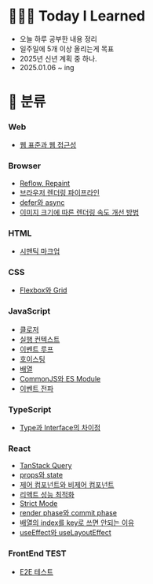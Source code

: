 # 👩🏻‍💻 Today I Learned

- 오늘 하루 공부한 내용 정리
- 일주일에 5개 이상 올리는게 목표
- 2025년 신년 계획 중 하나.
- 2025.01.06 ~ ing

# 📌 분류

### Web

- [웹 표준과 웹 접근성](https://github.com/devsuzy/TIL/blob/main/Web/%EC%9B%B9%20%ED%91%9C%EC%A4%80%EA%B3%BC%20%EC%9B%B9%20%EC%A0%91%EA%B7%BC%EC%84%B1.md)

### Browser

- [Reflow, Repaint](https://github.com/devsuzy/TIL/edit/main/Browser/Reflow%2CRepaint.md)
- [브라우저 렌더링 파이프라인](https://github.com/devsuzy/TIL/blob/main/Browser/%EB%B8%8C%EB%9D%BC%EC%9A%B0%EC%A0%80%20%EB%A0%8C%EB%8D%94%EB%A7%81%20%ED%8C%8C%EC%9D%B4%ED%94%84%EB%9D%BC%EC%9D%B8.md)
- [defer와 async](https://github.com/devsuzy/TIL/blob/main/Browser/defer%EC%99%80%20async.md)
- [이미지 크기에 따른 렌더링 속도 개선 방법](https://github.com/devsuzy/TIL/blob/main/Browser/%EC%9D%B4%EB%AF%B8%EC%A7%80%20%ED%81%AC%EA%B8%B0%EC%97%90%20%EB%94%B0%EB%A5%B8%20%EB%A0%8C%EB%8D%94%EB%A7%81%20%EC%86%8D%EB%8F%84%20%EA%B0%9C%EC%84%A0%20%EB%B0%A9%EB%B2%95.md)

### HTML
- [시맨틱 마크업](https://github.com/devsuzy/TIL/blob/main/HTML/%EC%8B%9C%EB%A7%A8%ED%8B%B1%20%EB%A7%88%ED%81%AC%EC%97%85.md)

### CSS
- [Flexbox와 Grid](https://github.com/devsuzy/TIL/blob/main/CSS/Flexbox%EC%99%80%20Grid.md)

### JavaScript

- [클로저](https://github.com/devsuzy/TIL/blob/main/JavaScript/%ED%81%B4%EB%A1%9C%EC%A0%80.md)
- [실행 컨텍스트](https://github.com/devsuzy/TIL/blob/main/JavaScript/%EC%8B%A4%ED%96%89%20%EC%BB%A8%ED%85%8D%EC%8A%A4%ED%8A%B8.md)
- [이벤트 루프](https://github.com/devsuzy/TIL/edit/main/JavaScript/%EC%9D%B4%EB%B2%A4%ED%8A%B8%20%EB%A3%A8%ED%94%84.md)
- [호이스팅](https://github.com/devsuzy/TIL/blob/main/JavaScript/%ED%98%B8%EC%9D%B4%EC%8A%A4%ED%8C%85.md)
- [배열](https://github.com/devsuzy/TIL/blob/main/JavaScript/%EB%B0%B0%EC%97%B4.md)
- [CommonJS와 ES Module](https://github.com/devsuzy/TIL/blob/main/JavaScript/CommonJS%EC%99%80%20ES%20Module.md)
- [이벤트 전파](https://github.com/devsuzy/TIL/blob/main/JavaScript/%EC%9D%B4%EB%B2%A4%ED%8A%B8%20%EC%A0%84%ED%8C%8C.md)

### TypeScript

- [Type과 Interface의 차이점](https://github.com/devsuzy/TIL/blob/main/TypeScript/Type%EA%B3%BC%20Interface%EC%9D%98%20%EC%B0%A8%EC%9D%B4%EC%A0%90.md)

### React

- [TanStack Query](https://github.com/devsuzy/TIL/blob/main/React/TanStack%20Query.md)
- [props와 state](https://github.com/devsuzy/TIL/blob/main/React/props%EC%99%80%20state.md)
- [제어 컴포넌트와 비제어 컴포넌트](https://github.com/devsuzy/TIL/blob/main/React/%EC%A0%9C%EC%96%B4%20%EC%BB%B4%ED%8F%AC%EB%84%8C%ED%8A%B8%EC%99%80%20%EB%B9%84%EC%A0%9C%EC%96%B4%20%EC%BB%B4%ED%8F%AC%EB%84%8C%ED%8A%B8.md)
- [리액트 성능 최적화](https://github.com/devsuzy/TIL/blob/main/React/%EB%A6%AC%EC%95%A1%ED%8A%B8%20%EC%84%B1%EB%8A%A5%20%EC%B5%9C%EC%A0%81%ED%99%94.md)
- [Strict Mode](https://github.com/devsuzy/TIL/blob/main/React/Strict%20Mode.md)
- [render phase와 commit phase](https://github.com/devsuzy/TIL/blob/main/React/render%20phase%EC%99%80%20commit%20phase.md)
- [배열의 index를 key로 쓰면 안되는 이유](https://github.com/devsuzy/TIL/blob/main/React/%EB%B0%B0%EC%97%B4%EC%9D%98%20index%EB%A5%BC%20key%EB%A1%9C%20%EC%93%B0%EB%A9%B4%20%EC%95%88%EB%90%98%EB%8A%94%20%EC%9D%B4%EC%9C%A0.md)
- [useEffect와 useLayoutEffect](https://github.com/devsuzy/TIL/blob/main/React/useEffect%EC%99%80%20useLayoutEffect.md)

### FrontEnd TEST
- [E2E 테스트](https://github.com/devsuzy/TIL/blob/main/FrontEnd%20TEST/E2E%20%ED%85%8C%EC%8A%A4%ED%8A%B8.md)
